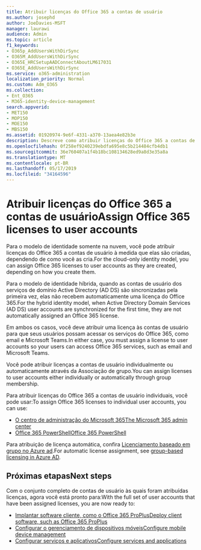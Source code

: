 ```yaml
---
title: Atribuir licenças do Office 365 a contas de usuário
ms.author: josephd
author: JoeDavies-MSFT
manager: laurawi
audience: Admin
ms.topic: article
f1_keywords:
- O365p_AddUsersWithDirSync
- O365M_AddUsersWithDirSync
- O365E_HRCSetupAADConnectAboutLM617031
- O365E_AddUsersWithDirSync
ms.service: o365-administration
localization_priority: Normal
ms.custom: Adm_O365
ms.collection:
- Ent_O365
- M365-identity-device-management
search.appverid:
- MET150
- MOP150
- MOE150
- MBS150
ms.assetid: 01920974-9e6f-4331-a370-13aea4e82b3e
description: Descreve como atribuir licenças do Office 365 a contas de usuário, individualmente ou com base na associação de grupo.
ms.openlocfilehash: 0f258ef9240239ebdfa695e8c5b214484cfb4db1
ms.sourcegitcommit: 36e760407a1f4b18bc108134628ed9a8d3e35a8a
ms.translationtype: MT
ms.contentlocale: pt-BR
ms.lasthandoff: 05/17/2019
ms.locfileid: "34164596"
---
```

# <a name="assign-office-365-licenses-to-user-accounts"></a><span data-ttu-id="feb55-103">Atribuir licenças do Office 365 a contas de usuário</span><span class="sxs-lookup"><span data-stu-id="feb55-103">Assign Office 365 licenses to user accounts</span></span>

<span data-ttu-id="feb55-104">Para o modelo de identidade somente na nuvem, você pode atribuir licenças do Office 365 a contas de usuário à medida que elas são criadas, dependendo de como você as cria.</span><span class="sxs-lookup"><span data-stu-id="feb55-104">For the cloud-only identity model, you can assign Office 365 licenses to user accounts as they are created, depending on how you create them.</span></span>

<span data-ttu-id="feb55-105">Para o modelo de identidade híbrida, quando as contas de usuário dos serviços de domínio Active Directory (AD DS) são sincronizadas pela primeira vez, elas não recebem automaticamente uma licença do Office 365.</span><span class="sxs-lookup"><span data-stu-id="feb55-105">For the hybrid identity model, when Active Directory Domain Services (AD DS) user accounts are synchronized for the first time, they are not automatically assigned an Office 365 license.</span></span>

<span data-ttu-id="feb55-106">Em ambos os casos, você deve atribuir uma licença às contas de usuário para que seus usuários possam acessar os serviços do Office 365, como email e Microsoft Teams.</span><span class="sxs-lookup"><span data-stu-id="feb55-106">In either case, you must assign a license to user accounts so your users can access Office 365 services, such as email and Microsoft Teams.</span></span>

<span data-ttu-id="feb55-107">Você pode atribuir licenças a contas de usuário individualmente ou automaticamente através da Associação de grupo.</span><span class="sxs-lookup"><span data-stu-id="feb55-107">You can assign licenses to user accounts either individually or automatically through group membership.</span></span>

<span data-ttu-id="feb55-108">Para atribuir licenças do Office 365 a contas de usuário individuais, você pode usar:</span><span class="sxs-lookup"><span data-stu-id="feb55-108">To assign Office 365 licenses to individual user accounts, you can use:</span></span>

- [<span data-ttu-id="feb55-109">O centro de administração do Microsoft 365</span><span class="sxs-lookup"><span data-stu-id="feb55-109">The Microsoft 365 admin center</span></span>](https://docs.microsoft.com/office365/admin/subscriptions-and-billing/assign-licenses-to-users)
- [<span data-ttu-id="feb55-110">Office 365 PowerShell</span><span class="sxs-lookup"><span data-stu-id="feb55-110">Office 365 PowerShell</span></span>](https://docs.microsoft.com/office365/enterprise/powershell/assign-licenses-to-user-accounts-with-office-365-powershell)

<span data-ttu-id="feb55-111">Para atribuição de licença automática, confira [Licenciamento baseado em grupo no Azure ad](https://docs.microsoft.com/azure/active-directory/fundamentals/active-directory-licensing-whatis-azure-portal).</span><span class="sxs-lookup"><span data-stu-id="feb55-111">For automatic license assignment, see [group-based licensing in Azure AD](https://docs.microsoft.com/azure/active-directory/fundamentals/active-directory-licensing-whatis-azure-portal).</span></span>

## <a name="next-steps"></a><span data-ttu-id="feb55-112">Próximas etapas</span><span class="sxs-lookup"><span data-stu-id="feb55-112">Next steps</span></span>

<span data-ttu-id="feb55-113">Com o conjunto completo de contas de usuário às quais foram atribuídas licenças, agora você está pronto para:</span><span class="sxs-lookup"><span data-stu-id="feb55-113">With the full set of user accounts that have been assigned licenses, you are now ready to:</span></span>

- [<span data-ttu-id="feb55-114">Implantar software cliente, como o Office 365 ProPlus</span><span class="sxs-lookup"><span data-stu-id="feb55-114">Deploy client software, such as Office 365 ProPlus</span></span>](https://docs.microsoft.com/DeployOffice/deployment-guide-for-office-365-proplus)
- [<span data-ttu-id="feb55-115">Configurar o gerenciamento de dispositivos móveis</span><span class="sxs-lookup"><span data-stu-id="feb55-115">Configure mobile device management</span></span>](https://support.office.com/article/set-up-mobile-device-management-mdm-in-office-365-dd892318-bc44-4eb1-af00-9db5430be3cd)
- [<span data-ttu-id="feb55-116">Configurar serviços e aplicativos</span><span class="sxs-lookup"><span data-stu-id="feb55-116">Configure services and applications</span></span>](configure-services-and-applications.md)

